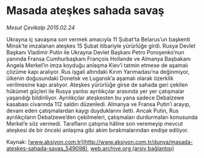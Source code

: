 # Masada ateşkes sahada savaş

*Mesut Çevikalp 2015.02.24*

<div class="pNewsDetailMainContent" itemprop="articleBody">
 <p>
  Ukrayna iç savaşına son vermek amacıyla 11 Şubat’ta Belarus’un başkenti Minsk’te imzalanan ateşkes 15 Şubat itibariyle yürürlüğe girdi. Rusya Devlet Başkanı Vladimir Putin ile Ukrayna Devlet Başkanı Petro Poroşenko’nun yanında Fransa Cumhurbaşkanı François Hollande ve Almanya Başbakanı Angela Merkel’in imza koyduğu anlaşma Kiev’i tatmin etmese de aşamalı çözüme kapı aralıyor. Rus işgali altındaki Kırım Yarımadası’na değinmiyor, ülkenin doğusundaki Donetsk ve Lugansk’a aşamalı olarak özerklik verilmesine kapı aralıyor. Ateşkes yürürlüğe girse de sahada geri çekilen hükümet güçleri ile Rusya yanlısı ayrılıkçılar arasında yer yer çatışmalar yaşandığı bildiriliyor. Ayrılıkçılar ateşkesten bu yana sadece Debalzewe kasabası civarında 112 saldırı düzenledi. Almanya ve Fransa Putin’i arayıp, devam eden çatışmalardan kaygı duyduklarını iletti. Ancak Putin, Rus ayrılıkçıların Debalzewe’den çekilmeleri, çatışmaları durdurmaları konusunda Merkel’e söz vermedi. Tarafların çatışma hâline son veremeyip mevcut ateşkesi de bir önceki anlaşma gibi akim bırakmalarından endişe ediliyor.
 </p>
</div>


Kaynak: [www.aksiyon.com.tr](http://www.aksiyon.com.tr/dunya/masada-ateskes-sahada-savas_549098), [web.archive.org (arşiv bağlantısı)](http://web.archive.org/web/20150705201303/http://www.aksiyon.com.tr/dunya/masada-ateskes-sahada-savas_549098)

